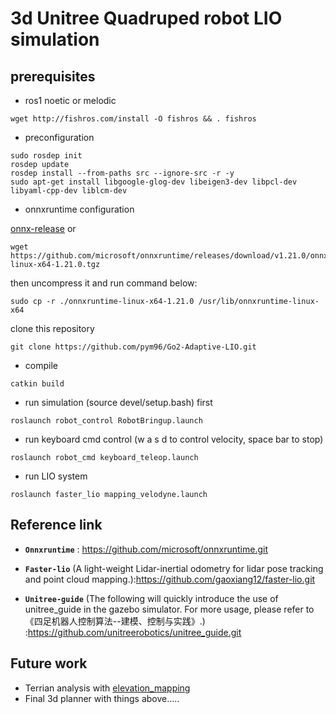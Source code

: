 # 3d Unitree Quadruped robot LIO simulation

## prerequisites
- ros1 noetic or melodic
```
wget http://fishros.com/install -O fishros && . fishros
```

- preconfiguration
```
sudo rosdep init
rosdep update
rosdep install --from-paths src --ignore-src -r -y
sudo apt-get install libgoogle-glog-dev libeigen3-dev libpcl-dev libyaml-cpp-dev liblcm-dev
```

- onnxruntime configuration

[onnx-release](https://github.com/microsoft/onnxruntime/releases/tag/v1.21.0) or
```
wget https://github.com/microsoft/onnxruntime/releases/download/v1.21.0/onnxruntime-linux-x64-1.21.0.tgz
```
then uncompress it and run command below:
```
sudo cp -r ./onnxruntime-linux-x64-1.21.0 /usr/lib/onnxruntime-linux-x64
```

clone this repository
```
git clone https://github.com/pym96/Go2-Adaptive-LIO.git
```
- compile
```
catkin build
```

- run simulation (source devel/setup.bash) first 
```
roslaunch robot_control RobotBringup.launch 
```

- run keyboard cmd control (w a s d to control velocity, space bar to stop)
```
roslaunch robot_cmd keyboard_teleop.launch 
```

- run LIO system
```
roslaunch faster_lio mapping_velodyne.launch 
```


## Reference link
* **`Onnxruntime`** : https://github.com/microsoft/onnxruntime.git

* **`Faster-lio`** (A light-weight Lidar-inertial odometry for lidar pose tracking and point cloud mapping.):https://github.com/gaoxiang12/faster-lio.git


* **`Unitree-guide`** (The following will quickly introduce the use of unitree_guide in the gazebo simulator. For more usage, please refer to 《四足机器人控制算法--建模、控制与实践》.) :https://github.com/unitreerobotics/unitree_guide.git


## Future work
- Terrian analysis with [elevation_mapping](https://github.com/ANYbotics/elevation_mapping.git)
- Final 3d planner with things above.....
